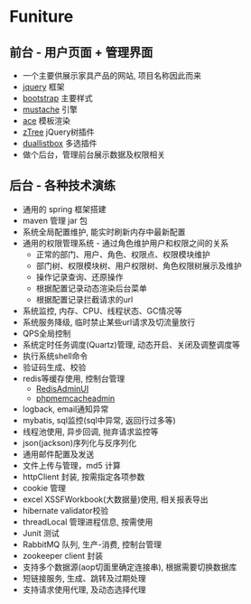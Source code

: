 # Funiture

## 前台 - 用户页面 + 管理界面
* 一个主要供展示家具产品的网站, 项目名称因此而来
* [jquery](http://jquery.com/) 框架
* [bootstrap](http://v3.bootcss.com/) 主要样式
* [mustache](https://github.com/janl/mustache.js) 引擎
* [ace](http://responsiweb.com/themes/preview/ace/1.4/index.html) 模板渲染
* [zTree](http://www.ztree.me/v3/main.php) jQuery树插件
* [duallistbox](https://github.com/istvan-ujjmeszaros/bootstrap-duallistbox) 多选插件
* 做个后台，管理前台展示数据及权限相关

## 后台 - 各种技术演练
* 通用的 spring 框架搭建
* maven 管理 jar 包
* 系统全局配置维护, 能实时刷新内存中最新配置
* 通用的权限管理系统 - 通过角色维护用户和权限之间的关系
  * 正常的部门、用户、角色、权限点、权限模块维护
  * 部门树、权限模块树、用户权限树、角色权限树展示及维护
  * 操作记录查询、还原操作
  * 根据配置记录动态渲染后台菜单
  * 根据配置记录拦截请求的url
* 系统监控, 内存、CPU、线程状态、GC情况等
* 系统服务降级, 临时禁止某些url请求及切流量放行
* QPS全局控制
* 系统定时任务调度(Quartz)管理, 动态开启、关闭及调整调度等
* 执行系统shell命令
* 验证码生成、校验
* redis等缓存使用, 控制台管理
  * [RedisAdminUI](https://github.com/ServiceStackApps/RedisAdminUI)
  * [phpmemcacheadmin](https://code.google.com/archive/p/phpmemcacheadmin/)
* logback, email通知异常
* mybatis, sql监控(sql中异常, 返回行过多等)
* 线程池使用, 异步回调, 抛弃请求监控等
* json(jackson)序列化与反序列化
* 通用邮件配置及发送
* 文件上传与管理，md5 计算
* httpClient 封装, 按需指定各项参数
* cookie 管理
* excel XSSFWorkbook(大数据量)使用, 相关报表导出
* hibernate validator校验
* threadLocal 管理进程信息, 按需使用
* Junit 测试
* RabbitMQ 队列, 生产-消费, 控制台管理
* zookeeper client 封装
* 支持多个数据源(aop切面里确定连接串), 根据需要切换数据库
* 短链接服务, 生成、跳转及过期处理
* 支持请求使用代理, 及动态选择代理


